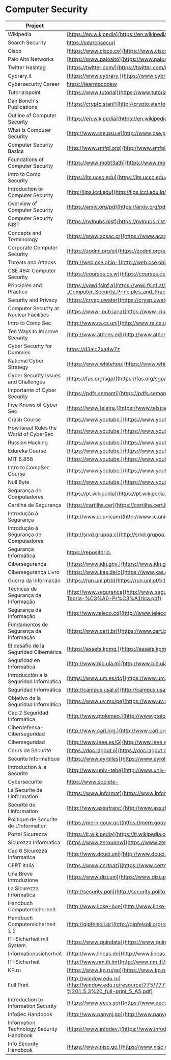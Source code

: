 # Computer Security

| Project                                     | URL                                                                                                                                                                          | Language |
|------------------------------------------|-------------------------------------------------------------------------------------------------------------------------------------------------------------------------------------|-----------|
| Wikipedia                                | [https://en.wikipedia](https://en.wikipedia.org/wiki/Computer_security)                                                                                                             | EN        |
| Search Security                          | [https://searchsecuri](https://searchsecurity.techtarget.com/definition/cybersecurity)                                                                                              | EN        |
| Cisco                                    | [https://www.cisco.co](https://www.cisco.com/c/en/us/products/security/what-is-cybersecurity.html)                                                                                  | EN        |
| Palo Alto Networks                       | [https://www.paloalto](https://www.paloaltonetworks.com/cyberpedia/what-is-cyber-security)                                                                                          | EN        |
| Twitter Hashtag                          | [https://twitter.com/](https://twitter.com/hashtag/cybersecurity)                                                                                                                   | EN        |
| Cybrary.it                               | [https://www.cybrary.](https://www.cybrary.it/)                                                                                                                                     | EN        |
| Cybersecurity Career                     | [https://learntocodew](https://learntocodewith.me/posts/cybersecurity/)                                                                                                             | EN        |
| Tutorialspoint                           | [https://www.tutorial](https://www.tutorialspoint.com/computer_security/)                                                                                                           | EN        |
| Dan Boneh's Publications                 | [https://crypto.stanf](http://crypto.stanford.edu/~dabo/pubs/pubsbytopic.html)                                                                                                             | EN        |
| Outline of Computer Security             | [https://en.wikipedia](https://en.wikipedia.org/wiki/Outline_of_computer_security)                                                                                                  | EN        |
| What is Computer Security                | [http://www.cse.psu.e](http://www.cse.psu.edu/~trj1/cse544-s10/papers/gasser_ch1-2.pdf)                                                                                             | EN        |
| Computer Security Basics                 | [http://www.smfpl.org](http://www.smfpl.org/files/Computer%20Security.pdf)                                                                                                          | EN        |
| Foundations of Computer Security         | [https://www.mobt3ath](https://www.mobt3ath.com/uplode/book/book-26247.pdf)                                                                                                         | EN        |
| Intro to Comp Security                   | [https://its.ucsc.edu](https://its.ucsc.edu/security/training/docs/intro.pdf)                                                                                                       | EN        |
| Introduction to Computer Security        | [http://iips.icci.edu](http://iips.icci.edu.iq/images/exam/Introduction-to-Computer-Security-pdf-DONE.pdf)                                                                          | EN        |
| Overview of Computer Security            | [https://arxiv.org/pd](https://arxiv.org/pdf/cs/0110043.pdf)                                                                                                                        | EN        |
| Computer Security NIST                   | [https://nvlpubs.nist](https://nvlpubs.nist.gov/nistpubs/legacy/sp/nistspecialpublication800-12.pdf)                                                                                | EN        |
| Concepts and Terminology                 | [https://www.acsac.or](https://www.acsac.org/secshelf/book001/02.pdf)                                                                                                               | EN        |
| Corporate Computer Security              | [https://zodml.org/si](https://zodml.org/sites/default/files/Corporate_Computer_Security_%28Third_Edition%29.pdf)                                                                   | EN        |
| Threats and Attacks                      | [http://web.cse.ohio-](http://web.cse.ohio-state.edu/~champion.17/4471/4471_lecture_2.pdf)                                                                                          | EN        |
| CSE 484: Computer Security               | [https://courses.cs.w](https://courses.cs.washington.edu/courses/cse484/08wi/lectures/index.html)                                                                                   | EN        |
| Principles and Practice                  | [https://vowi.fsinf.a](https://vowi.fsinf.at/images/3/3d/TU_Wien-Introduction_to_Security_VU_%28Weippl%29_-_Computer_Security_Principles_and_Practice_%283rd_Edition_-_2015%29.pdf) | EN        |
| Security and Privacy                     | [https://crysp.uwater](https://crysp.uwaterloo.ca/courses/cs489/F07-lectures/lecture01.pdf)                                                                                         | EN        |
| Computer Security at Nuclear Facilities  | [https://www-pub.iaea](https://www-pub.iaea.org/MTCD/Publications/PDF/Pub1527_web.pdf)                                                                                              | EN        |
| Intro to Comp Sec                        | [http://www.ra.cs.uni](http://www.ra.cs.uni-tuebingen.de/lehre/ss11/introsec/06-access.pdf)                                                                                         | EN        |
| Ten Ways to Improve Security             | [http://www.athens.ed](http://www.athens.edu/pdfs/it/cyber-tips/Ten-Ways-to-Improve-New-Computer-Security.pdf?x75869)                                                               | EN        |
| Cyber Security for Dummies               | [https://d3alc7xa4w7z](https://d3alc7xa4w7z55.cloudfront.net/static/upload/protected/201/0114/2015-osspaloalto1-cybersecurity-for-dummies.pdf)                                      | EN        |
| National Cyber Strategy                  | [https://www.whitehou](https://www.whitehouse.gov/wp-content/uploads/2018/09/National-Cyber-Strategy.pdf)                                                                           | EN        |
| Cyber Security Issues and Challenges     | [https://fas.org/sgp/](https://fas.org/sgp/crs/misc/R43831.pdf)                                                                                                                     | EN        |
| Importante of Cyber Security             | [https://pdfs.semanti](https://pdfs.semanticscholar.org/5cfb/7a5bd2e6c181e8a69ebd49b1dadb795f493b.pdf)                                                                              | EN        |
| Five Knows of Cyber Sec                  | [https://www.telstra.](https://www.telstra.com.au/content/dam/tcom/business-enterprise/security-services/pdf/5-knows-of-cyber-security.pdf)                                         | EN        |
| Crash Course                             | [https://www.youtube.](https://www.youtube.com/watch?v=bPVaOlJ6ln0)                                                                                                                 | EN        |
| How Israel Rules the World of CyberSec   | [https://www.youtube.](https://www.youtube.com/watch?v=ca-C3voZwpM&t=3s)                                                                                                            | EN        |
| Russian Hacking                          | [https://www.youtube.](https://www.youtube.com/watch?v=G2_5rPbUDNA&)                                                                                                                | EN        |
| Edureka Course                           | [https://www.youtube.](https://www.youtube.com/watch?v=ooJSgsB5fIE&list=PL9ooVrP1hQOGPQVeapGsJCktzIO4DtI4_)                                                                         | EN        |
| MIT 6.858                                | [https://www.youtube.](https://www.youtube.com/watch?v=GqmQg-cszw4&list=PLUl4u3cNGP62K2DjQLRxDNRi0z2IRWnNh)                                                                         | EN        |
| Intro to CompSec Course                  | [https://www.youtube.](https://www.youtube.com/watch?v=zBFB34YGK1U&list=PLaShtuU3FA75uYnfiAASPZID1wFCHAFve)                                                                         | EN        |
| Null Byte                                | [https://www.youtube.](https://www.youtube.com/channel/UCgTNupxATBfWmfehv21ym-g/playlists)                                                                         | EN        |
| Segurança de Computadores                | [https://pt.wikipedia](https://pt.wikipedia.org/wiki/Seguran%C3%A7a_de_computadores)                                                                                                | PT        |
| Cartilha de Segurança                    | [https://cartilha.cer](https://cartilha.cert.br/computadores/)                                                                                                                      | PT        |
| Introdução à Segurança                   | [http://www.ic.unicam](http://www.ic.unicamp.br/~cmbm/MC001/aularedes2-seguranca.pdf)                                                                                               | PT        |
| Introdução à Segurança de Computadores   | [http://srvd.grupoa.c](http://srvd.grupoa.com.br/uploads/imagensExtra/legado/G/GOODRICH_Michael_T/Seguranca_Computadores/Lib/Amostra.pdf)                                           | PT        |
| Segurança Informática                    | [https://repositorio.](https://repositorio.ucp.pt/bitstream/10400.14/12040/1/Tese_TiagoSilva.pdf)                                                                                   | PT        |
| Cibersegurança                           | [https://www.idn.gov.](https://www.idn.gov.pt/publicacoes/nacaodefesa/textointegral/NeD133.pdf)                                                                                     | PT        |
| Cibersegurança Livro                     | [https://www.kas.de/c](https://www.kas.de/c/document_library/get_file?uuid=ed6be5d1-dd4c-2ec8-0fff-ee8f5dcf3226&groupId=252038)                                                     | PT        |
| Guerra da Informação                     | [https://run.unl.pt/b](https://run.unl.pt/bitstream/10362/14300/1/Dissertacao_OMilitao_35664.pdf)                                                                                   | PT        |
| Técnicas de Segurança da Informação      | [http://www.seguranca](http://www.segurancalegal.com/wp-content/uploads/2017/09/T%C3%A9cnicas-de-Seguran%C3%A7a-da-Informa%C3%A7%C3%A3o-da-Teoria-%C3%A0-Pr%C3%A1tica.pdf)          | PT        |
| Segurança da Informação                  | [http://www.teleco.co](http://www.teleco.com.br/promon/pbtr/Seguranca_4WEB.pdf)                                                                                                     | PT        |
| Fundamentos de Segurança da Informação   | [https://www.cert.br/](https://www.cert.br/docs/palestras/certbr-egi2014.pdf)                                                                                                       | PT        |
| El desafío de la Seguridad Cibernética   | [https://assets.kpmg.](https://assets.kpmg.com/content/dam/kpmg/ar/pdf/ICA/pub-local/el-desafio-de-la-seguridad-cibernetica.pdf)                                                    | ES        |
| Seguridad en Informática                 | [http://www.bib.uia.m](http://www.bib.uia.mx/tesis/pdf/014663/014663.pdf)                                                                                                           | ES        |
| Introducción a la Seguridad Informática  | [https://www.um.es/do](https://www.um.es/docencia/barzana/GESESI/GESESI-Introduccion-a-la-seguridad.pdf)                                                                            | ES        |
| Seguridad Informática                    | [http://campus.usal.e](http://campus.usal.es/~derinfo/Activ/Jorn02/Pon2002/LARyALSL.pdf)                                                                                            | ES        |
| Objetivo de la Seguridad Informática     | [https://www.uv.mx/pe](https://www.uv.mx/personal/llopez/files/2011/09/presentacion.pdf)                                                                                            | ES        |
| Cap 2 Seguridad Informática              | [http://www.ptolomeo.](http://www.ptolomeo.unam.mx:8080/xmlui/bitstream/handle/132.248.52.100/250/A5.pdf?sequence=5)                                                                | ES        |
| Ciberdefensa-Ciberseguridad              | [http://www.cari.org.](http://www.cari.org.ar/pdf/ciberdefensa_riesgos_amenazas.pdf)                                                                                                | ES        |
| Ciberseguridad                           | [http://www.ieee.es/G](http://www.ieee.es/Galerias/fichero/OtrasPublicaciones/Nacional/2018/Libro-Ciberseguridad_A.Corletti_nov2017.pd.pdf)                                         | ES        |
| Cours de Sécurité                        | [https://doc.lagout.o](https://doc.lagout.org/Others/Cours_securite%20informatique.pdf)                                                                                             | FR        |
| Securite Informatique                    | [https://www.eyrolles](https://www.eyrolles.com/Chapitres/9782212132335/Chap-1_Bloch.pdf)                                                                                           | FR        |
| Introduction à la Securite               | [http://www.univ-tebe](http://www.univ-tebessa.dz/fichiers/master/master_951.pdf)                                                                                                   | FR        |
| Cybersecurite                            | [https://www.societe-](https://www.societe-informatique-de-france.fr/wp-content/uploads/2017/10/1024-no11-cybersecurite.pdf)                                                        | FR        |
| La Securite de l'information             | [https://www.informat](https://www.information-security.fr/quest-ce-que-la-securite-de-linformation/)                                                                               | FR        |
| Sécurité de l'information                | [http://www.assufranc](http://www.assufrance.com/securite_de_l_information.php)                                                                                                     | FR        |
| Politique de Securite de L'Information   | [https://mern.gouv.qc](https://mern.gouv.qc.ca/publications/ministere/politique/securite-information.pdf)                                                                           | FR        |
| Portal Sicurezza                         | [https://it.wikipedia](https://it.wikipedia.org/wiki/Portale:Sicurezza_informatica)                                                                                                 | IT        |
| Sicurezza Informatica                    | [https://www.zerounow](https://www.zerounoweb.it/analytics/data-management/sicurezza-informatica-cioe-disponibilita-integrita-e-riservatezza-dei-dati/)                             | IT        |
| Cap 6 Sicurezza Informatica              | [http://www.dcuci.uni](http://www.dcuci.univr.it/documenti/OccorrenzaIns/matdid/matdid276908.pdf)                                                                                   | IT        |
| CERT Italia                              | [https://www.certnazi](https://www.certnazionale.it/content/uploads/2015/01/minacce_regole_di_comportamento.pdf)                                                                    | IT        |
| Una Breve Introduzione                   | [https://www.disi.uni](https://www.disi.unige.it/person/LagorioG/SicurezzaInformatica.pdf)                                                                                          | IT        |
| La Sicurezza Informatica                 | [http://security.poli](http://security.polito.it/~lioy/01jem/TIGR_introsec_3x.pdf)                                                                                                  | IT        |
| Handbuch Computersicherheit              | [http://www.linke-bue](http://www.linke-buecher.de/texte/internet/Handbuch-Computersicherheit---von---www.raw.at-compsec-compsec.htm.pdf)                                           | DE        |
| Handbuch Computersicherheit 1.2          | [http://gipfelsoli.or](http://gipfelsoli.org/rcms_repos/Antirepression/COMPUTERSICHERHEIT-HANDBUCH-1.2.pdf)                                                                         | DE        |
| IT-Sicherheit mit System                 | [https://www.quindata](https://www.quindata.com/fileadmin/user_upload/Quindata/Vortraege/Frau__Lang_IT-Sicherheit_mit_System__Stefanie_Lang_Fujitsu_v1.1.pdf)                       | DE        |
| Informationssicherheit                   | [http://www.lineas.de](http://www.lineas.de/gi-bs/vortraege/Sicherheitsvortrag_Braunschweig_V01.pdf)                                                                                | DE        |
| IT-Sicherheit                            | [http://www.nm.ifi.lm](http://www.nm.ifi.lmu.de/teaching/Vorlesungen/2013ws/itsec/_skript/itsec-k2-v9.1.pdf)                                                                        | DE        |
| KP.ru                                    | [https://www.kp.ru/gu](https://www.kp.ru/guide/informatsionnaja-bezopasnost-predprijatija.html)                                                                                     | RU        |
| Full Print                               | [http://window.edu.ru](http://window.edu.ru/resource/775/77775/files/%D0%9A%D0%BD%D0%B8%D0%B3%D0%B0%20%D0%98%D0%91%20_%D0%9C%D0%93%D0%93%D0%A3_%20-%201.5.3%20_full-print_5_A5.pdf) | RU        |
| Introduction to Information Security     | [https://www.eecs.yor](https://www.eecs.yorku.ca/course_archive/2013-14/F/4482/CSE4482_01_Introduction_2013_posted.pdf)                                                             | EN        |
| InfoSec Handbook                         | [http://www.panynj.go](http://www.panynj.gov/business-opportunities/pdf/corporate-information-security-handbook.pdf)                                                                | EN        |
| Information Technology Security Handbook | [https://www.infodev.](https://www.infodev.org/infodev-files/resource/InfodevDocuments_18.pdf)                                                                                      | EN        |
| Info Security Handbook                   | [https://www.nisc.go.](https://www.nisc.go.jp/security-site/campaign/files/aj-sec/handbook-all_eng.pdf)                                                                             | EN        |
